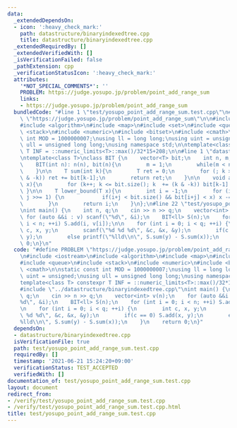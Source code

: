```yaml
---
data:
  _extendedDependsOn:
  - icon: ':heavy_check_mark:'
    path: datastructure/binaryindexedtree.cpp
    title: datastructure/binaryindexedtree.cpp
  _extendedRequiredBy: []
  _extendedVerifiedWith: []
  _isVerificationFailed: false
  _pathExtension: cpp
  _verificationStatusIcon: ':heavy_check_mark:'
  attributes:
    '*NOT_SPECIAL_COMMENTS*': ''
    PROBLEM: https://judge.yosupo.jp/problem/point_add_range_sum
    links:
    - https://judge.yosupo.jp/problem/point_add_range_sum
  bundledCode: "#line 1 \"test/yosupo_point_add_range_sum.test.cpp\"\n#define PROBLEM\
    \ \"https://judge.yosupo.jp/problem/point_add_range_sum\"\n\n#include <iostream>\n\
    #include <algorithm>\n#include <map>\n#include <set>\n#include <queue>\n#include\
    \ <stack>\n#include <numeric>\n#include <bitset>\n#include <cmath>\n\nstatic const\
    \ int MOD = 1000000007;\nusing ll = long long;\nusing uint = unsigned;\nusing\
    \ ull = unsigned long long;\nusing namespace std;\n\ntemplate<class T> constexpr\
    \ T INF = ::numeric_limits<T>::max()/32*15+208;\n\n#line 1 \"datastructure/binaryindexedtree.cpp\"\
    \ntemplate<class T>\nclass BIT {\n    vector<T> bit;\n    int n, m;\npublic:\n\
    \    BIT(int n): n(n), bit(n){\n        m = 1;\n        while(m < n) m <<= 1;\n\
    \    }\n\n    T sum(int k){\n        T ret = 0;\n        for (; k > 0; k -= (k\
    \ & -k)) ret += bit[k-1];\n        return ret;\n    }\n\n    void add(int k, T\
    \ x){\n        for (k++; k <= bit.size(); k  += (k & -k)) bit[k-1] += x;\n   \
    \ }\n\n    T lower_bound(T x){\n        int i = -1;\n        for (int j = m; j;\
    \ j >>= 1) {\n            if(i+j < bit.size() && bit[i+j] < x) x -= bit[i += j];\n\
    \        }\n        return i;\n    }\n};\n#line 22 \"test/yosupo_point_add_range_sum.test.cpp\"\
    \nint main() {\n    int n, q;\n    cin >> n >> q;\n    vector<int> v(n);\n   \
    \ for (auto &&i : v) scanf(\"%d\", &i);\n    BIT<ll> S(n);\n    for (int i = 0;\
    \ i < n; ++i) S.add(i, v[i]);\n\n    for (int i = 0; i < q; ++i) {\n        int\
    \ c, x, y;\n        scanf(\"%d %d %d\", &c, &x, &y);\n        if(c == 0) S.add(x,\
    \ y);\n        else printf(\"%lld\\n\", S.sum(y) - S.sum(x));\n    }\n    return\
    \ 0;\n}\n"
  code: "#define PROBLEM \"https://judge.yosupo.jp/problem/point_add_range_sum\"\n\
    \n#include <iostream>\n#include <algorithm>\n#include <map>\n#include <set>\n\
    #include <queue>\n#include <stack>\n#include <numeric>\n#include <bitset>\n#include\
    \ <cmath>\n\nstatic const int MOD = 1000000007;\nusing ll = long long;\nusing\
    \ uint = unsigned;\nusing ull = unsigned long long;\nusing namespace std;\n\n\
    template<class T> constexpr T INF = ::numeric_limits<T>::max()/32*15+208;\n\n\
    #include \"../datastructure/binaryindexedtree.cpp\"\nint main() {\n    int n,\
    \ q;\n    cin >> n >> q;\n    vector<int> v(n);\n    for (auto &&i : v) scanf(\"\
    %d\", &i);\n    BIT<ll> S(n);\n    for (int i = 0; i < n; ++i) S.add(i, v[i]);\n\
    \n    for (int i = 0; i < q; ++i) {\n        int c, x, y;\n        scanf(\"%d\
    \ %d %d\", &c, &x, &y);\n        if(c == 0) S.add(x, y);\n        else printf(\"\
    %lld\\n\", S.sum(y) - S.sum(x));\n    }\n    return 0;\n}"
  dependsOn:
  - datastructure/binaryindexedtree.cpp
  isVerificationFile: true
  path: test/yosupo_point_add_range_sum.test.cpp
  requiredBy: []
  timestamp: '2021-06-21 15:24:20+09:00'
  verificationStatus: TEST_ACCEPTED
  verifiedWith: []
documentation_of: test/yosupo_point_add_range_sum.test.cpp
layout: document
redirect_from:
- /verify/test/yosupo_point_add_range_sum.test.cpp
- /verify/test/yosupo_point_add_range_sum.test.cpp.html
title: test/yosupo_point_add_range_sum.test.cpp
---
```


